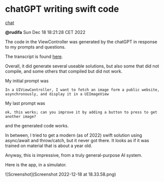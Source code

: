 
# chatGPT writing swift code

[chat](https://chat.openai.com/chat)

**@rudifa** Sun Dec 18 18:21:28 CET 2022

The code in the ViewController was generated by the chatGPT in response to my prompts and questions.

The transcript is found [here](chatGPT-QA-session.md).

Overall, it did generate several useable solutions, but also some that did not compile, and some others that compiled but did not work.

My initial prompt was

```
In a UIViewController, I want to fetch an image form a public website, 
asynchronously, and display it in a UIImageView
```

My last prompt was 

```
ok, this works; can you improve it by adding a button to press to get another image?
```

and the generated code works.

In between, I tried to get a modern (as of 2022) swift solution using async/await and throw/catch, but it never got there. It looks as if it was trained on material that is about a year old.

Anyway, this is impressive, from a truly general-purpose AI system.

Here is the app, in a simulator.

![Screenshot](Screenshot 2022-12-18 at 18.33.58.png)
